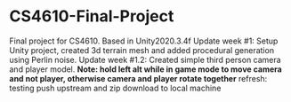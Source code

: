 # CS4610-Final-Project
Final project for CS4610. Based in Unity2020.3.4f
Update week #1: Setup Unity project, created 3d terrain mesh and added procedural generation using Perlin noise.
Update week #1.2: Created simple third person camera and player model. **Note: hold left alt while in game mode to move camera and not player, otherwise
camera and player rotate together**
refresh: testing push upstream and zip download to local machine
